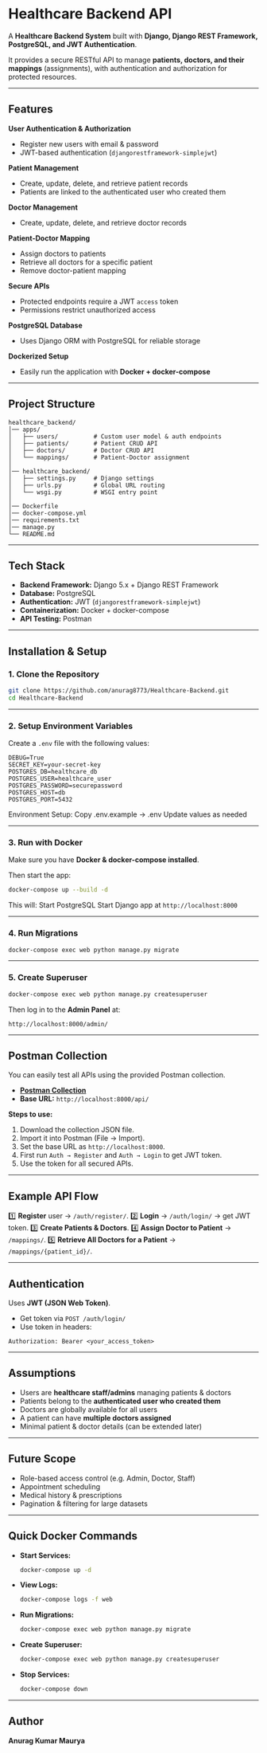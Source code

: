 # Healthcare Backend API

A **Healthcare Backend System** built with **Django, Django REST Framework, PostgreSQL, and JWT Authentication**.

It provides a secure RESTful API to manage **patients, doctors, and their mappings** (assignments), with authentication and authorization for protected resources.

---

## Features

 **User Authentication & Authorization**

* Register new users with email & password
* JWT-based authentication (`djangorestframework-simplejwt`)

 **Patient Management**

* Create, update, delete, and retrieve patient records
* Patients are linked to the authenticated user who created them

 **Doctor Management**

* Create, update, delete, and retrieve doctor records

 **Patient-Doctor Mapping**

* Assign doctors to patients
* Retrieve all doctors for a specific patient
* Remove doctor-patient mapping

 **Secure APIs**

* Protected endpoints require a JWT `access` token
* Permissions restrict unauthorized access

 **PostgreSQL Database**

* Uses Django ORM with PostgreSQL for reliable storage

 **Dockerized Setup**

* Easily run the application with **Docker + docker-compose**

---

## Project Structure

```
healthcare_backend/
│── apps/
│   ├── users/          # Custom user model & auth endpoints
│   ├── patients/       # Patient CRUD API
│   ├── doctors/        # Doctor CRUD API
│   └── mappings/       # Patient-Doctor assignment
│
│── healthcare_backend/
│   ├── settings.py     # Django settings
│   ├── urls.py         # Global URL routing
│   └── wsgi.py         # WSGI entry point
│
│── Dockerfile
│── docker-compose.yml
│── requirements.txt
│── manage.py
└── README.md
```

---

##  Tech Stack

* **Backend Framework:** Django 5.x + Django REST Framework
* **Database:** PostgreSQL
* **Authentication:** JWT (`djangorestframework-simplejwt`)
* **Containerization:** Docker + docker-compose
* **API Testing:** Postman

---

## Installation & Setup

### 1. Clone the Repository

```bash
git clone https://github.com/anurag8773/Healthcare-Backend.git
cd Healthcare-Backend
```

---

### 2. Setup Environment Variables

Create a `.env` file with the following values:

```
DEBUG=True
SECRET_KEY=your-secret-key
POSTGRES_DB=healthcare_db
POSTGRES_USER=healthcare_user
POSTGRES_PASSWORD=securepassword
POSTGRES_HOST=db
POSTGRES_PORT=5432
```

Environment Setup:
 Copy .env.example → .env
 Update values as needed

---

### 3. Run with Docker

Make sure you have **Docker & docker-compose installed**.

Then start the app:

```bash
docker-compose up --build -d
```

This will:
 Start PostgreSQL
 Start Django app at `http://localhost:8000`

---

### 4. Run Migrations

```bash
docker-compose exec web python manage.py migrate
```

---

### 5. Create Superuser

```bash
docker-compose exec web python manage.py createsuperuser
```

Then log in to the **Admin Panel** at:

```
http://localhost:8000/admin/
```

---

## Postman Collection

You can easily test all APIs using the provided Postman collection.

- **[Postman Collection](https://documenter.getpostman.com/view/37271849/2sB34oBHEt)**  
- **Base URL:** `http://localhost:8000/api/`

**Steps to use:**
1. Download the collection JSON file.
2. Import it into Postman (File → Import).
3. Set the base URL as `http://localhost:8000`.
4. First run `Auth → Register` and `Auth → Login` to get JWT token.
5. Use the token for all secured APIs.

---

##  Example API Flow

1️⃣ **Register** user → `/auth/register/`.
2️⃣ **Login** → `/auth/login/` → get JWT token.
3️⃣ **Create Patients & Doctors**.
4️⃣ **Assign Doctor to Patient** → `/mappings/`.
5️⃣ **Retrieve All Doctors for a Patient** → `/mappings/{patient_id}/`.

---

## Authentication

Uses **JWT (JSON Web Token)**.

* Get token via `POST /auth/login/`
* Use token in headers:

```
Authorization: Bearer <your_access_token>
```

---

## Assumptions

* Users are **healthcare staff/admins** managing patients & doctors
* Patients belong to the **authenticated user who created them**
* Doctors are globally available for all users
* A patient can have **multiple doctors assigned**
* Minimal patient & doctor details (can be extended later)

---

## Future Scope

*  Role-based access control (e.g. Admin, Doctor, Staff)
*  Appointment scheduling
*  Medical history & prescriptions
*  Pagination & filtering for large datasets

---

## Quick Docker Commands

* **Start Services:**

  ```bash
  docker-compose up -d
  ```
* **View Logs:**

  ```bash
  docker-compose logs -f web
  ```
* **Run Migrations:**

  ```bash
  docker-compose exec web python manage.py migrate
  ```
* **Create Superuser:**

  ```bash
  docker-compose exec web python manage.py createsuperuser
  ```
* **Stop Services:**

  ```bash
  docker-compose down
  ```
---

##  Author  

**Anurag Kumar Maurya**   

  
